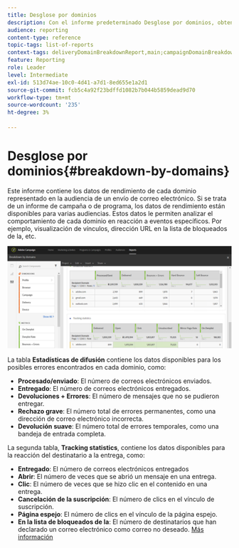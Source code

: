 ```yaml
---
title: Desglose por dominios
description: Con el informe predeterminado Desglose por dominios, obtenga información sobre los datos de rendimiento de las entregas en función de cada uno de los dominios del cliente.
audience: reporting
content-type: reference
topic-tags: list-of-reports
context-tags: deliveryDomainBreakdownReport,main;campaignDomainBreakdownReport,main;programDomainBreakdownReport,main
feature: Reporting
role: Leader
level: Intermediate
exl-id: 513d74ae-10c0-4d41-a7d1-8ed655e1a2d1
source-git-commit: fcb5c4a92f23bdffd1082b7b044b5859dead9d70
workflow-type: tm+mt
source-wordcount: '235'
ht-degree: 3%

---
```


# Desglose por dominios{#breakdown-by-domains}

Este informe contiene los datos de rendimiento de cada dominio representado en la audiencia de un envío de correo electrónico. Si se trata de un informe de campaña o de programa, los datos de rendimiento están disponibles para varias audiencias. Estos datos le permiten analizar el comportamiento de cada dominio en reacción a eventos específicos. Por ejemplo, visualización de vínculos, dirección URL en la lista de bloqueados de la, etc.

![](assets/delivery_reports_6.png)

La tabla **Estadísticas de difusión** contiene los datos disponibles para los posibles errores encontrados en cada dominio, como:

* **Procesado/enviado**: El número de correos electrónicos enviados.
* **Entregado**: El número de correos electrónicos entregados.
* **Devoluciones + Errores**: El número de mensajes que no se pudieron entregar.
* **Rechazo grave**: El número total de errores permanentes, como una dirección de correo electrónico incorrecta.
* **Devolución suave**: El número total de errores temporales, como una bandeja de entrada completa.

La segunda tabla, **Tracking statistics**, contiene los datos disponibles para la reacción del destinatario a la entrega, como:

* **Entregado**: El número de correos electrónicos entregados
* **Abrir**: El número de veces que se abrió un mensaje en una entrega.
* **Clic**: El número de veces que se hizo clic en el contenido en una entrega.
* **Cancelación de la suscripción**: El número de clics en el vínculo de suscripción.
* **Página espejo**: El número de clics en el vínculo de la página espejo.
* **En la lista de bloqueados de la**: El número de destinatarios que han declarado un correo electrónico como correo no deseado. [Más información](../../audiences/using/about-opt-in-and-opt-out-in-campaign.md)

